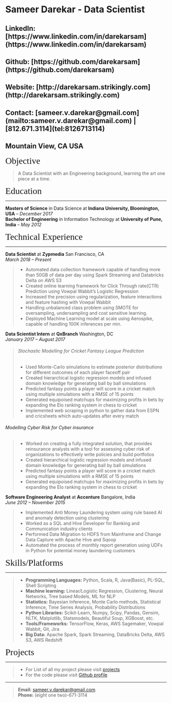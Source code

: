 <h1> Sameer Darekar - Data Scientist </h1>


<h2>LinkedIn: [https://www.linkedin.com/in/darekarsam](https://www.linkedin.com/in/darekarsam)</h2>    
<h2>Github: [https://github.com/darekarsam](https://github.com/darekarsam)</h2>   
<h2> Website: [http://darekarsam.strikingly.com](http://darekarsam.strikingly.com)</h2>     
<h2>Contact: [sameer.v.darekar@gmail.com](mailto:sameer.v.darekar@gmail.com) | [812.671.3114](tel:8126713114)</h2>      
<h2>Mountain View, CA USA </h2>

<span style="font-family:Didot; font-size:2em;">Objective</span>
> A Data Scientist with an Engineering background, learning the art one piece at a time.



<span style="font-family:Didot; font-size:2em;">Education</span>
<br />
- - - -

<!--**MS in Data Science at Indiana University Bloomington**                                January 2016 - January 2018 -->
   
**Masters of Science** in Data Science at **Indiana University, Bloomington, USA** &ndash; *December 2017*  
**Bachelor of Engineering** in Information Technology at **University of Pune, India** &ndash; *May 2012*  

<span style="font-family:Didot; font-size:2em;">Technical Experience</span>
<br />
- - - -
**Data Scientist** at **Zypmedia** San Francisco, CA  
*March 2018 &ndash; Present*  
> * Automated data collection framework capable of handling more than 50GB of data per day using Spark Streaming and Databricks Delta on AWS S3
> * Created online learning framework for Click Through rate(CTR) Prediction using Vowpal Wabbit’s Logistic Regression 
> * Increased the precision using regularization, feature interactions
>  and feature hashing with Vowpal Wabbit
> * Handling unbalanced class problem using  SMOTE for oversampling, undersampling and cost sensitive learning.
> * Deployed Machine Learning model at scale using Aerospike, capable of handling 100K inferences per min.

**Data Scientist Intern** at **QxBranch** Washington, DC  
*January 2017 &ndash; August 2017*  
> ###### Stochastic Modelling for Cricket Fantasy League Prediction
> * Used Monte-Carlo simulations to estimate posterior distributions for different outcomes of each player faceoff pair
> * Created hierarchical logistic regression models and infused domain knowledge for generating ball by ball simulations
> * Predicted fantasy points a player will score in a cricket match using multiple simulations with a RMSE of 15 points
> * Generated equipoised matchups for maximizing profits in bets by expanding the Elo ranking system in chess to cricket
> * Implemented web scraping in python to gather data from ESPN and cricsheets which auto-updates after every match
> 
###### Modelling Cyber Risk for Cyber insurance
> * Worked on creating a fully integrated solution, that provides reinsurance analysts with a tool for assessing cyber risk of organizations to effectively write policies and build portfolios
> * Created hierarchical logistic regression models and infused domain knowledge for generating ball by ball simulations
> * Predicted fantasy points a player will score in a cricket match using multiple simulations with a RMSE of 15 points
> * Generated equipoised matchups for maximizing profits in bets by expanding the Elo ranking system in chess to cricket


**Software Engineering Analyst** at **Accenture** Bangalore, India  
*June 2012 &ndash; November 2015*  
> * Implemented Anti Money Laundering system using rule based AI and anomaly detection using clustering 
> * Worked as a SQL and Hive Developer for Banking and Communication industry clients
> * Performed Data Migration to HDFS from Mainframe and Change Data Capture with Apache Hive and Sqoop
> * Automated the process of monthly report generation using UDFs in Python for potential money laundering customers



<span style="font-family:Didot; font-size:2em;">Skills/Platforms</span>
<br />
- - - -

> * **Programming Languages:** Python, Scala, R, Java(Basic), PL-SQL, Shell Scripting
> * **Machine learning:** Linear/Logistic Regression, Clustering, Neural Networks, Tree based Models, ML for NLP
> * **Statistics:** Bayesian Inference, Monte Carlo methods, Statistical Inference, Time Series Analysis, Probability Distributions
> * **Python Libraries:** Scikit-Learn, Numpy, Scipy, Pandas, Gensim, NLTK, Matplotlib, Statsmodels, Beautiful Soup, XGBoost, etc.
> * **Tools/Frameworks:** TensorFlow, Keras, AWS Sagemaker, Vowpal Wabbit, Git, Jira
> * **Big Data:** Apache Spark, Spark Streaming, DataBricks Delta, AWS S3, AWS Redshift

<span style="font-family:Didot; font-size:2em;">Projects</span>
<br />
- - - -

> * For List of all my project please visit [projects](http://darekarsam.mystrikingly.com/#projects)
> * For the code please visit [Github profile](https://github.com/darekarsam?tab=repositories)

- - - -
> **Email:** [sameer.v.darekar@gmail.com](mailto:sameer.v.darekar@gmail.com)      
> **Phone:** (eight one two)-671-3114


